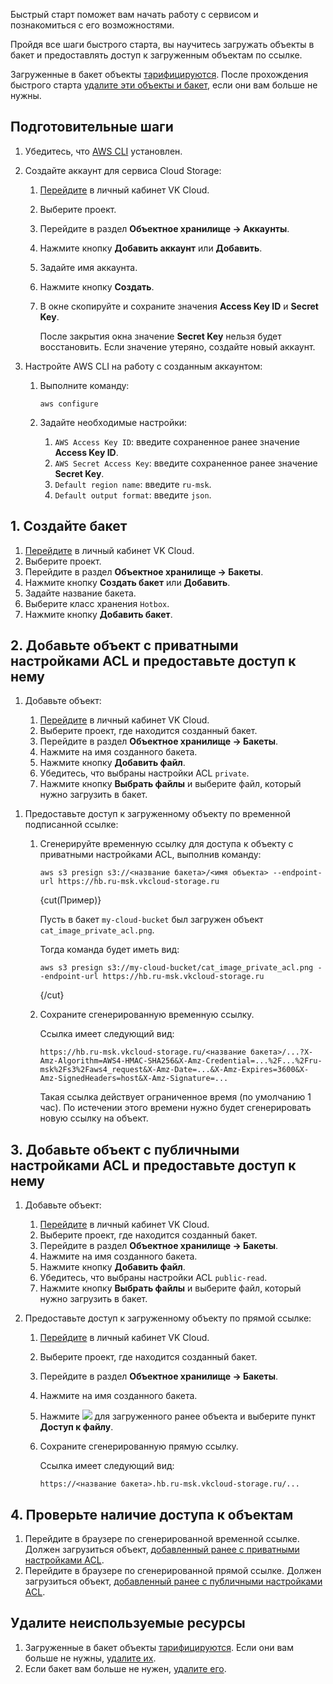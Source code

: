 Быстрый старт поможет вам начать работу с сервисом и познакомиться с его возможностями.

Пройдя все шаги быстрого старта, вы научитесь загружать объекты в бакет и предоставлять доступ к загруженным объектам по ссылке.

<warn>

Загруженные в бакет объекты [тарифицируются](../tariffication). После прохождения быстрого старта [удалите эти объекты и бакет](#udalite_neispolzuemye_resursy), если они вам больше не нужны.

</warn>

## Подготовительные шаги

1. Убедитесь, что [AWS CLI](https://aws.amazon.com/ru/cli) установлен.

1. Создайте аккаунт для сервиса Cloud Storage:

   1. [Перейдите](https://msk.cloud.vk.com/app) в личный кабинет VK Cloud.
   1. Выберите проект.
   1. Перейдите в раздел **Объектное хранилище → Аккаунты**.
   1. Нажмите кнопку **Добавить аккаунт** или **Добавить**.
   1. Задайте имя аккаунта.
   1. Нажмите кнопку **Создать**.
   1. В окне скопируйте и сохраните значения **Access Key ID** и **Secret Key**.

      <warn>

      После закрытия окна значение **Secret Key** нельзя будет восстановить. Если значение утеряно, создайте новый аккаунт.

      </warn>

1. Настройте AWS CLI на работу с созданным аккаунтом:

   1. Выполните команду:

      ```console
      aws configure
      ```

   1. Задайте необходимые настройки:

      1. `AWS Access Key ID`: введите сохраненное ранее значение **Access Key ID**.
      1. `AWS Secret Access Key`: введите сохраненное ранее значение **Secret Key**.
      1. `Default region name`: введите `ru-msk`.
      1. `Default output format`: введите `json`.

## 1. Создайте бакет

1. [Перейдите](https://msk.cloud.vk.com/app) в личный кабинет VK Cloud.
1. Выберите проект.
1. Перейдите в раздел **Объектное хранилище → Бакеты**.
1. Нажмите кнопку **Создать бакет** или **Добавить**.
1. Задайте название бакета.
1. Выберите класс хранения `Hotbox`.
1. Нажмите кнопку **Добавить бакет**.

## 2. Добавьте объект с приватными настройками ACL и предоставьте доступ к нему

1. Добавьте объект:

   1. [Перейдите](https://msk.cloud.vk.com/app) в личный кабинет VK Cloud.
   1. Выберите проект, где находится созданный бакет.
   1. Перейдите в раздел **Объектное хранилище → Бакеты**.
   1. Нажмите на имя созданного бакета.
   1. Нажмите кнопку **Добавить файл**.
   1. Убедитесь, что выбраны настройки ACL `private`.
   1. Нажмите кнопку **Выбрать файлы** и выберите файл, который нужно загрузить в бакет.

<!--- на слова "подписанной ссылке" прикрепить ссылку на раздел "Разграничение доступа", когда он будет написан--->
1. Предоставьте доступ к загруженному объекту по временной подписанной ссылке:

   1. Сгенерируйте временную ссылку для доступа к объекту с приватными настройками ACL, выполнив команду:

      ```console
      aws s3 presign s3://<название бакета>/<имя объекта> --endpoint-url https://hb.ru-msk.vkcloud-storage.ru
      ```

      {cut(Пример)}

      Пусть в бакет `my-cloud-bucket` был загружен объект `cat_image_private_acl.png`.

      Тогда команда будет иметь вид:

      ```console
      aws s3 presign s3://my-cloud-bucket/cat_image_private_acl.png --endpoint-url https://hb.ru-msk.vkcloud-storage.ru
      ```

      {/cut}

   1. Сохраните сгенерированную временную ссылку.

      Ссылка имеет следующий вид:

      ```https
      https://hb.ru-msk.vkcloud-storage.ru/<название бакета>/...?X-Amz-Algorithm=AWS4-HMAC-SHA256&X-Amz-Credential=...%2F...%2Fru-msk%2Fs3%2Faws4_request&X-Amz-Date=...&X-Amz-Expires=3600&X-Amz-SignedHeaders=host&X-Amz-Signature=...
      ```

      <info>

      Такая ссылка действует ограниченное время (по умолчанию 1 час). По истечении этого времени нужно будет сгенерировать новую ссылку на объект.

      </info>

## 3. Добавьте объект с публичными настройками ACL и предоставьте доступ к нему

1. Добавьте объект:

   1. [Перейдите](https://msk.cloud.vk.com/app) в личный кабинет VK Cloud.
   1. Выберите проект, где находится созданный бакет.
   1. Перейдите в раздел **Объектное хранилище → Бакеты**.
   1. Нажмите на имя созданного бакета.
   1. Нажмите кнопку **Добавить файл**.
   1. Убедитесь, что выбраны настройки ACL `public-read`.
   1. Нажмите кнопку **Выбрать файлы** и выберите файл, который нужно загрузить в бакет.

1. Предоставьте доступ к загруженному объекту по прямой ссылке:

   1. [Перейдите](https://msk.cloud.vk.com/app) в личный кабинет VK Cloud.
   1. Выберите проект, где находится созданный бакет.
   1. Перейдите в раздел **Объектное хранилище → Бакеты**.
   1. Нажмите на имя созданного бакета.
   1. Нажмите ![ ](/ru/assets/more-icon.svg "inline") для загруженного ранее объекта и выберите пункт **Доступ к файлу**.
   1. Сохраните сгенерированную прямую ссылку.

      Ссылка имеет следующий вид:

      ```https
      https://<название бакета>.hb.ru-msk.vkcloud-storage.ru/...
      ```

## 4. Проверьте наличие доступа к объектам

1. Перейдите в браузере по сгенерированной временной ссылке. Должен загрузиться объект, [добавленный ранее с приватными настройками ACL](#2_dobavte_obekt_s_privatnymi_nastroykami_acl_i_predostavte_dostup_k_nemu).
1. Перейдите в браузере по сгенерированной прямой ссылке. Должен загрузиться объект, [добавленный ранее с публичными настройками ACL](#3_dobavte_obekt_s_publichnymi_nastroykami_acl_i_predostavte_dostup_k_nemu).

## Удалите неиспользуемые ресурсы

1. Загруженные в бакет объекты [тарифицируются](../tariffication). Если они вам больше не нужны, [удалите их](../instructions/objects/manage-object).
1. Если бакет вам больше не нужен, [удалите его](../instructions/buckets/manage-bucket#bucket_delete).
